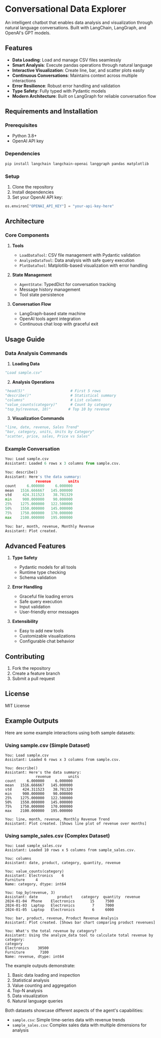 # Conversational Data Explorer

An intelligent chatbot that enables data analysis and visualization through natural language conversations. Built with LangChain, LangGraph, and OpenAI's GPT models.

## Features

- **Data Loading**: Load and manage CSV files seamlessly
- **Smart Analysis**: Execute pandas operations through natural language
- **Interactive Visualization**: Create line, bar, and scatter plots easily
- **Continuous Conversations**: Maintains context across multiple interactions
- **Error Resilience**: Robust error handling and validation
- **Type Safety**: Fully typed with Pydantic models
- **Modern Architecture**: Built on LangGraph for reliable conversation flow

## Requirements and Installation

### Prerequisites
- Python 3.8+
- OpenAI API key

### Dependencies
```bash
pip install langchain langchain-openai langgraph pandas matplotlib
```

### Setup
1. Clone the repository
2. Install dependencies
3. Set your OpenAI API key:
```python
os.environ["OPENAI_API_KEY"] = "your-api-key-here"
```

## Architecture

### Core Components

1. **Tools**
   - `LoadDataTool`: CSV file management with Pydantic validation
   - `AnalyzeDataTool`: Data analysis with safe query execution
   - `PlotDataTool`: Matplotlib-based visualization with error handling

2. **State Management**
   - `AgentState`: TypedDict for conversation tracking
   - Message history management
   - Tool state persistence

3. **Conversation Flow**
   - LangGraph-based state machine
   - OpenAI tools agent integration
   - Continuous chat loop with graceful exit

## Usage Guide

### Data Analysis Commands

1. **Loading Data**
```python
"Load sample.csv"
```

2. **Analysis Operations**
```python
"head(5)"                     # First 5 rows
"describe()"                  # Statistical summary
"columns"                     # List columns
"value_counts(category)"      # Count by category
"top_by(revenue, 10)"        # Top 10 by revenue
```

3. **Visualization Commands**
```python
"line, date, revenue, Sales Trend"
"bar, category, units, Units by Category"
"scatter, price, sales, Price vs Sales"
```

### Example Conversation

```python
You: Load sample.csv
Assistant: Loaded 6 rows x 3 columns from sample.csv.

You: describe()
Assistant: Here's the data summary:
              revenue        units
count     6.000000     6.000000
mean   1516.666667   145.000000
std     424.311523    38.781329
min     900.000000    90.000000
25%    1275.000000   122.500000
50%    1550.000000   145.000000
75%    1750.000000   170.000000
max    2100.000000   195.000000

You: bar, month, revenue, Monthly Revenue
Assistant: Plot created.
```

## Advanced Features

1. **Type Safety**
   - Pydantic models for all tools
   - Runtime type checking
   - Schema validation

2. **Error Handling**
   - Graceful file loading errors
   - Safe query execution
   - Input validation
   - User-friendly error messages

3. **Extensibility**
   - Easy to add new tools
   - Customizable visualizations
   - Configurable chat behavior

## Contributing

1. Fork the repository
2. Create a feature branch
3. Submit a pull request

## License

MIT License

## Example Outputs

Here are some example interactions using both sample datasets:

### Using sample.csv (Simple Dataset)
```
You: Load sample.csv
Assistant: Loaded 6 rows x 3 columns from sample.csv.

You: describe()
Assistant: Here's the data summary:
              revenue        units
count     6.000000     6.000000
mean   1516.666667   145.000000
std     424.311523    38.781329
min     900.000000    90.000000
25%    1275.000000   122.500000
50%    1550.000000   145.000000
75%    1750.000000   170.000000
max    2100.000000   195.000000

You: line, month, revenue, Monthly Revenue Trend
Assistant: Plot created. [Shows line plot of revenue over months]
```

### Using sample_sales.csv (Complex Dataset)
```
You: Load sample_sales.csv
Assistant: Loaded 10 rows x 5 columns from sample_sales.csv.

You: columns
Assistant: date, product, category, quantity, revenue

You: value_counts(category)
Assistant: Electronics    6
Furniture     4
Name: category, dtype: int64

You: top_by(revenue, 3)
Assistant: date         product    category  quantity  revenue
2024-01-04  Phone    Electronics       15     7500
2024-01-03  Laptop   Electronics        7     7000
2024-01-05  Laptop   Electronics        6     6000

You: bar, product, revenue, Product Revenue Analysis
Assistant: Plot created. [Shows bar chart comparing product revenues]

You: What's the total revenue by category?
Assistant: Using the analyze_data tool to calculate total revenue by category:
category
Electronics    30500
Furniture       7100
Name: revenue, dtype: int64
```

The example outputs demonstrate:
1. Basic data loading and inspection
2. Statistical analysis
3. Value counting and aggregation
4. Top-N analysis
5. Data visualization
6. Natural language queries

Both datasets showcase different aspects of the agent's capabilities:
- `sample.csv`: Simple time-series data with revenue trends
- `sample_sales.csv`: Complex sales data with multiple dimensions for analysis
